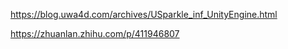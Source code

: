 https://blog.uwa4d.com/archives/USparkle_inf_UnityEngine.html

https://zhuanlan.zhihu.com/p/411946807